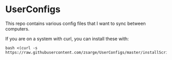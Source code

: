 # UserConfigs
This repo contains various config files that I want to sync between computers.

If you are on a system with curl, you can install these with:

```
bash <(curl -s https://raw.githubusercontent.com/zsarge/UserConfigs/master/installScripts.sh)
```

